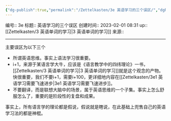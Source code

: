 ```yaml
---
{"dg-publish":true,"permalink":"/Zettelkasten/3e 英语学习的三个误区/","dgPassFrontmatter":true}
---
```


编号:: 3e
标题:: 英语学习的三个误区
创建时间:: 2023-02-01 08:31
up:: [[Zettelkasten/3 英语单词的学习\|3 英语单词的学习]]
来源:: 

---
主要误区为以下三个
- 所谓英语思维。事实上语法学习很重要。
- i+1，来源于某语言学大牛，应该是《语言教学中的四纬理论》一书，[[Zettelkasten/3 英语单词的学习\|3 英语单词的学习]]就是这个观念的产物。快很重要，我们不要i+1，需要i+100，更详细地内容在[[Zettelkasten/3e1 英语学习需要飞速进步\|3e1 英语学习需要飞速进步]]。
- 不要翻译，而是联想大脑中的场景，属于英语思维的一个子集。事实上怎么舒服怎么了，重要的是阶段性的复盘和成果。

事实上，所有语言学的理论都是假说，假说就是瞎说，在此基础上兜售自己的英语学习法的都是神棍。